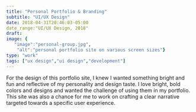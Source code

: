 ```yaml
---
title: "Personal Portfolio & Branding"
subtitle: "UI/UX Design"
date: 2018-04-31T20:46:03-05:00
date_range:"UI/UX Design, 2018"
draft: 
image: {
   "image":"personal-group.jpg",
    "alt":"personal portfolio site on various screen sizes"}
type: "work"
tags: ["ux design","ui design","development"]
---
```

For the design of this portfolio site, I knew I wanted something bright and fun and reflective of my personality and design taste. I love bright, bold colors and designs and wanted the challenge of using them in my portfolio. This site was also a chance for me to work on crafting a clear narrative targeted towards a specific user experience. 
